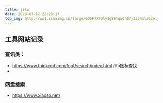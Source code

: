 ```yaml
---
title: jilu
date: 2020-03-12 22:28:17
top_img: http://ww1.sinaimg.cn/large/005F7X7Qly1g894qw0h07j33341lzb2e.jpg
---
```


## 工具网站记录
### 查讯类：
- https://www.thinkcmf.com/font/search/index.html  //fa图标查找
- 

### 网盘搜索
- https://www.xiaoso.net/ 

